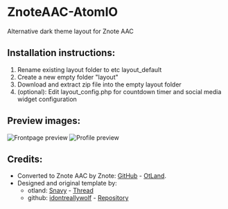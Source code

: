 # ZnoteAAC-AtomIO
Alternative dark theme layout for Znote AAC

## Installation instructions:
1. Rename existing layout folder to etc layout_default
2. Create a new empty folder "layout"
3. Download and extract zip file into the empty layout folder
4. (optional): Edit layout_config.php for countdown timer and social media widget configuration

## Preview images:
![Frontpage preview](https://github.com/Znote/ZnoteAAC-AtomIO/blob/master/img/atomio_front.jpg)
![Profile preview](https://github.com/Znote/ZnoteAAC-AtomIO/blob/master/img/atomio_profile.jpg)

## Credits:
* Converted to Znote AAC by Znote: [GitHub](https://github.com/Znote) - [OtLand](https://otland.net/members/znote.5993/).
* Designed and original template by:
  * otland: [Snavy](https://otland.net/members/snavy.155163/) - [Thread](https://otland.net/threads/layout-archive-dark-and-modern-layout.261692/post-2531819)
  * github: [idontreallywolf](https://github.com/idontreallywolf) - [Repository](https://github.com/idontreallywolf/ots_layouts/tree/atomio_layout)
